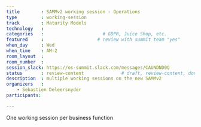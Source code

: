 ```yaml
---
title        : SAMMv2 working session - Operations
type         : working-session
track        : Maturity Models
technology   :
categories   :                      # GDPR, Juice Shop, etc.
featured     :                    # review with summit team "yes"
when_day     : Wed
when_time    : AM-2
room_layout  :
room_number  :
session_slack: https://os-summit.slack.com/messages/CAUNDND0Q
status       : review-content              # draft, review-content, done
description  : multiple working sessions on the new SAMMv2
organizers   :
    - Sebastien Deleersnyder
participants:

---
```


One working session per business function
